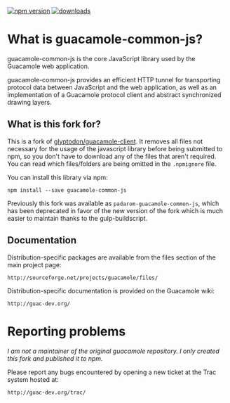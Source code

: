 [![npm version](https://img.shields.io/npm/v/guacamole-common-js.svg)](https://www.npmjs.com/package/guacamole-common-js) [![downloads](https://img.shields.io/npm/dt/guacamole-common-js.svg)](https://www.npmjs.com/package/guacamole-common-js)

# What is guacamole-common-js?

guacamole-common-js is the core JavaScript library used by the Guacamole web
application.

guacamole-common-js provides an efficient HTTP tunnel for transporting
protocol data between JavaScript and the web application, as well as an
implementation of a Guacamole protocol client and abstract synchronized
drawing layers.

## What is this fork for?

This is a fork of [glyptodon/guacamole-client](https://github.com/glyptodon/guacamole-client).
It removes all files not necessary for the usage of the javascript library before being submitted to npm,
so you don't have to download any of the files that aren't required. You can read which files/folders are being omitted in the
`.npmignore` file.

You can install this library via npm:

```
npm install --save guacamole-common-js
```

Previously this fork was available as `padarom-guacamole-common-js`, which has been deprecated
in favor of the new version of the fork which is much easier to maintain thanks to the gulp-buildscript.

## Documentation
Distribution-specific packages are available from the files section of the main
project page:

    http://sourceforge.net/projects/guacamole/files/

Distribution-specific documentation is provided on the Guacamole wiki:

    http://guac-dev.org/

# Reporting problems

_I am not a maintainer of the original guacamole repository. I only created this fork and published it to npm._

Please report any bugs encountered by opening a new ticket at the Trac system hosted at:

    http://guac-dev.org/trac/
